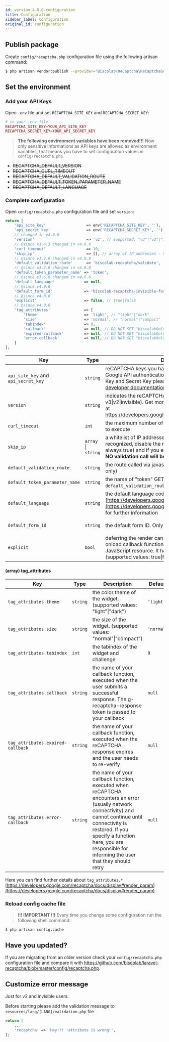 ```yaml
---
id: version-4.0.0-configuration
title: Configuration
sidebar_label: Configuration
original_id: configuration
---
```


## Publish package
Create `config/recaptcha.php` configuration file using the following artisan command:
```sh
$ php artisan vendor:publish --provider="Biscolab\ReCaptcha\ReCaptchaServiceProvider"
```

## Set the environment
### Add your API Keys
Open `.env` file and set `RECAPTCHA_SITE_KEY` and `RECAPTCHA_SECRET_KEY`:
```php
# in your .env file
RECAPTCHA_SITE_KEY=YOUR_API_SITE_KEY
RECAPTCHA_SECRET_KEY=YOUR_API_SECRET_KEY
```
> **The following environment variables have been removed!!!**
> Now only sensitive informations as API keys are allowed as environment variables, that means you have to set configuration values in `config/recaptcha.php`
* ~~RECAPTCHA_DEFAULT_VERSION~~
* ~~RECAPTCHA_CURL_TIMEOUT~~
* ~~RECAPTCHA_DEFAULT_VALIDATION_ROUTE~~
* ~~RECAPTCHA_DEFAULT_TOKEN_PARAMETER_NAME~~
* ~~RECAPTCHA_DEFAULT_LANGUAGE~~

### Complete configuration
Open `config/recaptcha.php` configuration file and set `version`:
```php
return [
    'api_site_key'                  => env('RECAPTCHA_SITE_KEY', ''),
    'api_secret_key'                => env('RECAPTCHA_SECRET_KEY', ''),
    // changed in v4.0.0
    'version'                       => 'v2', // supported: "v3"|"v2"|"invisible"
    // @since v3.4.3 changed in v4.0.0
    'curl_timeout'                  => 10,
    'skip_ip'                       => [], // array of IP addresses - String: dotted quad format e.g.: "127.0.0.1"
    // @since v3.2.0 changed in v4.0.0
    'default_validation_route'      => 'biscolab-recaptcha/validate',
    // @since v3.2.0 changed in v4.0.0
    'default_token_parameter_name' => 'token',
    // @since v3.6.0 changed in v4.0.0 
    'default_language'             => null,
    // @since v4.0.0
    'default_form_id'              => 'biscolab-recaptcha-invisible-form', // Only for "invisible" reCAPTCHA
    // @since v4.0.0
    'explicit'                     => false, // true|false
    // @since v4.0.0
    'tag_attributes'               => [
        'theme'                    => 'light', // "light"|"dark"
        'size'                     => 'normal', // "normal"|"compact"
        'tabindex'                 => 0,
        'callback'                 => null, // DO NOT SET "biscolabOnloadCallback"
        'expired-callback'         => null, // DO NOT SET "biscolabOnloadCallback"
        'error-callback'           => null, // DO NOT SET "biscolabOnloadCallback"
    ]
];
```
| Key               | Type | Description                                                                                                                                                           | Default |
|-------------------|----------|-----------------------------------------------------------------------------------------------------------------------------------------------------------------------|---------------|
| `api_site_key` and `api_secret_key` | `string` | reCAPTCHA keys you have to create in order to perform Google API authentication. For more information about Site Key and Secret Key please visit [Google reCAPTCHA developer documentation](https://developers.google.com/recaptcha/docs/start) | `''` |
| `version` | `string` | indicates the reCAPTCHA version (supported: v3&#124;v2&#124;invisible). Get more info about reCAPTCHA version at <a href="https://developers.google.com/recaptcha/docs/versions" target="_blank">https://developers.google.com/recaptcha/docs/versions</a> | `'v2'` |
| `curl_timeout` | `int` |  the maximum number of seconds to allow cURL functions to execute | `10` |
| `skip_ip` | `array` &#124; `string` | a whitelist of IP addresses (array or CSV) that, if recognized, disable the reCAPTCHA validation (return always true) and if you embed JS code in blade (view) file **NO validation call will be performed** | `[]` |
| `default_validation_route` | `string` | the route called via javascript built-in validation script (v3 only) | `'biscolab-recaptcha/validate'` |
| `default_token_parameter_name` | `string` | the name of "token" GET parameter sent to `default_validation_route` to be validated (v3 only) | `'token'` |
| `default_language` | `string` | the default language code. It has no effect with v3. See [https://developers.google.com/recaptcha/docs/language](https://developers.google.com/recaptcha/docs/language) for further information | `null` |
| `default_form_id` | `string` | the default form ID. Only for "invisible" reCAPTCHA | `'biscolab-recaptcha-invisible-form'` |
| `explicit` | `bool` | deferring the render can be achieved by specifying your onload callback function and adding parameters to the JavaScript resource. It has no effect with v3 and invisible (supported values: true&#124;false) | `false` |

#### (array) tag_attributes

| Key               | Type | Description                                                                                                                                                           | Default |
|-------------------|----------|-----------------------------------------------------------------------------------------------------------------------------------------------------------------------|---------------|
| `tag_attributes.theme` | `string` | the color theme of the widget. (supported values: "light"&#124;"dark") | `'light'` |
| `tag_attributes.size` | `string` |  the size of the widget. (supported values: "normal"&#124;"compact") | `'normal'` |
| `tag_attributes.tabindex` | `int` |  the tabindex of the widget and challenge | `0` |
| `tag_attributes.callback` | `string` |  the name of your callback function, executed when the user submits a successful response. The g-recaptcha-response token is passed to your callback | `null` |
| `tag_attributes.expired-callback` | `string` |  the name of your callback function, executed when the reCAPTCHA response expires and the user needs to re-verify  | `null` |
| `tag_attributes.error-callback` | `string` |  the name of your callback function, executed when reCAPTCHA encounters an error (usually network connectivity) and cannot continue until connectivity is restored. If you specify a function here, you are responsible for informing the user that they should retry  | `null` |

Here you can find further details about `tag_attributes.*` [https://developers.google.com/recaptcha/docs/display#render_param](https://developers.google.com/recaptcha/docs/display#render_param)

### Reload config cache file
> **!!! IMPORTANT !!!** Every time you change some configuration run the following shell command:
```sh
$ php artisan config:cache
```

## Have you updated?
If you are migrating from an older version check your `config/recaptcha.php` configuration file and compare it with <a href="https://github.com/biscolab/laravel-recaptcha/blob/master/config/recaptcha.php" target="_blank">https://github.com/biscolab/laravel-recaptcha/blob/master/config/recaptcha.php</a>.

## Customize error message
Just for v2 and invisible users.

Before starting please add the validation message to `resources/lang/[LANG]/validation.php` file
```php
return [
    ...
    'recaptcha' => 'Hey!!! :attribute is wrong!',
];
```